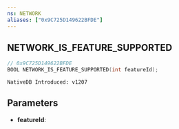 ```yaml
---
ns: NETWORK
aliases: ["0x9C725D149622BFDE"]
---
```

## NETWORK_IS_FEATURE_SUPPORTED

```c
// 0x9C725D149622BFDE
BOOL NETWORK_IS_FEATURE_SUPPORTED(int featureId);
```

```
NativeDB Introduced: v1207
```

## Parameters
* **featureId**:
